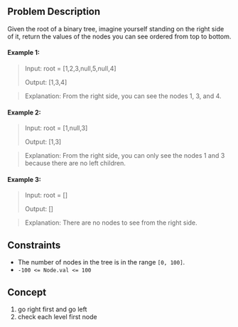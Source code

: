 ## Problem Description

Given the root of a binary tree, imagine yourself standing on the right side of it, return the values of the nodes you can see ordered from top to bottom.

#### Example 1:
> Input: root = [1,2,3,null,5,null,4]
>
> Output: [1,3,4]

> Explanation: From the right side, you can see the nodes 1, 3, and 4.

#### Example 2:
> Input: root = [1,null,3]
>
> Output: [1,3]

> Explanation: From the right side, you can only see the nodes 1 and 3 because there are no left children.

#### Example 3:
> Input: root = []
>
> Output: []

> Explanation: There are no nodes to see from the right side.

## Constraints

- The number of nodes in the tree is in the range `[0, 100]`.
- `-100 <= Node.val <= 100`

## Concept
1. go right first and go left
2. check each level first node

